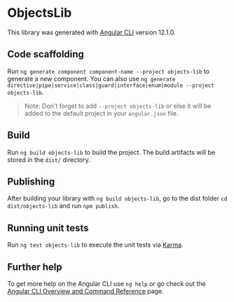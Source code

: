 # ObjectsLib

This library was generated with [Angular CLI](https://github.com/angular/angular-cli) version 12.1.0.

## Code scaffolding

Run `ng generate component component-name --project objects-lib` to generate a new component. You can also use `ng generate directive|pipe|service|class|guard|interface|enum|module --project objects-lib`.
> Note: Don't forget to add `--project objects-lib` or else it will be added to the default project in your `angular.json` file. 

## Build

Run `ng build objects-lib` to build the project. The build artifacts will be stored in the `dist/` directory.

## Publishing

After building your library with `ng build objects-lib`, go to the dist folder `cd dist/objects-lib` and run `npm publish`.

## Running unit tests

Run `ng test objects-lib` to execute the unit tests via [Karma](https://karma-runner.github.io).

## Further help

To get more help on the Angular CLI use `ng help` or go check out the [Angular CLI Overview and Command Reference](https://angular.io/cli) page.
